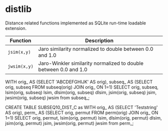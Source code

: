 # distlib
 Distance related functions implemented as SQLite run-time loadable extension.

| Function | Description |
| --- | --- |
| `jsim(x,y)` | Jaro similarity normalized to double between 0.0 and 1.0 |
| `jwsim(x,y)` | Jaro-Winkler similarity normalized to double between 0.0 and 1.0 |

WITH orig_ AS (SELECT 'ABCDEFGHIJK' AS orig),
subseq_ AS (SELECT orig, subseq FROM subseq(orig) JOIN orig_ ON 1=1)
SELECT orig, subseq, lsim(orig, subseq) lsim, dlsim(orig, subseq) dlsim, jsim(orig, subseq) jsim, jwsim(orig, subseq) jwsim from subseq_;

CREATE TABLE SUBSEQ10_DIST_C as
WITH orig_ AS (SELECT 'Teststring' AS orig),
perm_ AS (SELECT orig, permut FROM perm(orig) JOIN orig_ ON 1=1)
SELECT orig, permut, lsim(orig, permut) lsim, dlsim(orig, permut) dlsim, jsim(orig, permut) jsim, jwsim(orig, permut) jwsim from perm_;
